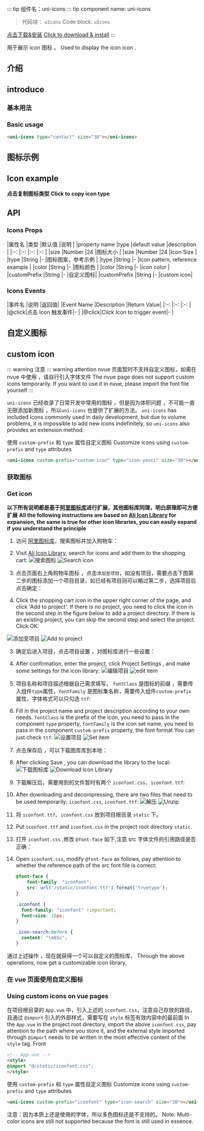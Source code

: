 <md-translatedByGoogle />

::: tip 组件名：uni-icons
::: tip component name: uni-icons
> 代码块： `uIcons`
> Code block: `uIcons`

[点击下载&安装](https://ext.dcloud.net.cn/plugin?name=uni-icons)
[Click to download & install](https://ext.dcloud.net.cn/plugin?name=uni-icons)
:::

用于展示 icon 图标 。
Used to display the icon icon .


## 介绍
## introduce
### 基本用法
### Basic usage

```html
<uni-icons type="contact" size="30"></uni-icons>
```
## 图标示例
## Icon example

**点击复制图标类型**
**Click to copy icon type**

<icons-layouts></icons-layouts>


## API

### Icons Props

|属性名	|类型		|默认值	|说明				|
|property name |type |default value |description |
|:-:	|:-:		|:-:	|:-:				|
|size	|Number		|24		|图标大小			|
|size |Number |24 |Icon Size |
|type	|String		|-		|图标图案，参考示例	|
|type |String |- |Icon pattern, reference example |
|color	|String		|-		|图标颜色			|
|color |String |- |icon color |
|customPrefix	|String		|-		|自定义图标|
|customPrefix |String |- |custom icon|




### Icons Events
|事件名	|说明			|返回值|
|Event Name |Description |Return Value|
|:-:	|:-:			|:-:  |
|@click|点击 Icon 触发事件|-    |
|@click|Click Icon to trigger event|- |

## 自定义图标 
## custom icon
::: warning 注意
::: warning attention
nvue 页面暂时不支持自定义图标，如需在 nvue 中使用 ，请自行引入字体文件
The nvue page does not support custom icons temporarily. If you want to use it in nvue, please import the font file yourself
:::

`uni-icons` 已经收录了日常开发中常用的图标 ，但是因为体积问题 ，不可能一直无限添加新图标 ，所以`uni-icons` 也提供了扩展的方法。 
`uni-icons` has included icons commonly used in daily development, but due to volume problems, it is impossible to add new icons indefinitely, so `uni-icons` also provides an extension method.

使用 `custom-prefix` 和 `type` 属性自定义图标
Customize icons using `custom-prefix` and `type` attributes

```html
<uni-icons custom-prefix="custom-icon" type="icon-youxi" size="30"></uni-icons>
```

### 获取图标
### Get icon
**以下所有说明都是基于[阿里图标库](https://www.iconfont.cn/)进行扩展，其他图标库同理，明白原理即可方便扩展**
**All the following instructions are based on [Ali Icon Library](https://www.iconfont.cn/) for expansion, the same is true for other icon libraries, you can easily expand if you understand the principle**


1. 访问 [阿里图标库](https://www.iconfont.cn/)，搜索图标并加入购物车：
1. Visit [Ali Icon Library](https://www.iconfont.cn/), search for icons and add them to the shopping cart:
![搜索图标](https://vkceyugu.cdn.bspapp.com/VKCEYUGU-f184e7c3-1912-41b2-b81f-435d1b37c7b4/8610a5f2-2562-4ca6-9806-679a500a1d0a.png)
![Search icon](https://vkceyugu.cdn.bspapp.com/VKCEYUGU-f184e7c3-1912-41b2-b81f-435d1b37c7b4/8610a5f2-2562-4ca6-9806-679a500a1d0a.png)

2. 点击页面右上角购物车图标 ，点击`添加至项目`，如没有项目，需要点击下图第二步的图标添加一个项目目录，如已经有项目则可以略过第二步，选择项目后点击确定：
2. Click the shopping cart icon in the upper right corner of the page, and click 'Add to project'. If there is no project, you need to click the icon in the second step in the figure below to add a project directory. If there is an existing project, you can skip the second step and select the project. Click OK:

![添加至项目](https://vkceyugu.cdn.bspapp.com/VKCEYUGU-f184e7c3-1912-41b2-b81f-435d1b37c7b4/2f639b71-a2d3-43a1-bd6b-766134dea8e3.png)
![Add to project](https://vkceyugu.cdn.bspapp.com/VKCEYUGU-f184e7c3-1912-41b2-b81f-435d1b37c7b4/2f639b71-a2d3-43a1-bd6b-766134dea8e3.png)

3. 确定后进入项目，点击项目设置 ，对图标库进行一些设置：
3. After confirmation, enter the project, click Project Settings , and make some settings for the icon library:
![编辑项目](https://vkceyugu.cdn.bspapp.com/VKCEYUGU-f184e7c3-1912-41b2-b81f-435d1b37c7b4/996ffe2e-4fdd-42d2-bf04-c44c0c978874.png)
![edit item](https://vkceyugu.cdn.bspapp.com/VKCEYUGU-f184e7c3-1912-41b2-b81f-435d1b37c7b4/996ffe2e-4fdd-42d2-bf04-c44c0c978874.png)

4. 项目名称和项目描述根据自己需求填写， `fontClass` 是图标的前缀 ，需要传入组件`type`属性，`fontFamily` 是图标集名称，需要传入组件`custom-prefix` 属性，字体格式可以只勾选 `ttf`:
4. Fill in the project name and project description according to your own needs. `fontClass` is the prefix of the icon, you need to pass in the component `type` property, `fontFamily` is the icon set name, you need to pass in the component `custom-prefix` property, the font format You can just check `ttf`:
![设置项目](https://vkceyugu.cdn.bspapp.com/VKCEYUGU-f184e7c3-1912-41b2-b81f-435d1b37c7b4/6992d375-0ec2-4cfb-82eb-6e724a111fd7.png)
![Set item](https://vkceyugu.cdn.bspapp.com/VKCEYUGU-f184e7c3-1912-41b2-b81f-435d1b37c7b4/6992d375-0ec2-4cfb-82eb-6e724a111fd7.png)

5. 点击保存后 ，可以下载图库库到本地：
5. After clicking Save , you can download the library to the local:
![下载图标库](https://vkceyugu.cdn.bspapp.com/VKCEYUGU-f184e7c3-1912-41b2-b81f-435d1b37c7b4/acaf25c2-8806-4fa8-b502-d9ac4b8138a6.png)
![Download Icon Library](https://vkceyugu.cdn.bspapp.com/VKCEYUGU-f184e7c3-1912-41b2-b81f-435d1b37c7b4/acaf25c2-8806-4fa8-b502-d9ac4b8138a6.png)

6. 下载解压后，需要用到的文件暂时有两个 `iconfont.css`、`iconfont.ttf`:
6. After downloading and decompressing, there are two files that need to be used temporarily: `iconfont.css`, `iconfont.ttf`:
![解压](https://vkceyugu.cdn.bspapp.com/VKCEYUGU-f184e7c3-1912-41b2-b81f-435d1b37c7b4/8d1b81af-c1f2-494d-b139-2ac6d3ea4ff5.png)
![Unzip](https://vkceyugu.cdn.bspapp.com/VKCEYUGU-f184e7c3-1912-41b2-b81f-435d1b37c7b4/8d1b81af-c1f2-494d-b139-2ac6d3ea4ff5.png)

7. 将 `iconfont.ttf`、`iconfont.css` 放到项目根目录 `static` 下。
7. Put `iconfont.ttf` and `iconfont.css` in the project root directory `static`.

8. 打开 `iconfont.css` ,修改 `@font-face` 如下,注意 src 字体文件的引用路径是否正确：
8. Open `iconfont.css`, modify `@font-face` as follows, pay attention to whether the reference path of the src font file is correct:
	```css
	@font-face {
		font-family: "iconfont"; 
		src: url('/static/iconfont.ttf') format('truetype');
	}
	
	.iconfont {
	  font-family: "iconfont" !important;
	  font-size: 16px;
	}
	
	.icon-search:before {
	  content: "\e65c";
	}
	```

通过上述操作 ，现在就获得一个可以自定义的图标库，
Through the above operations, now get a customizable icon library,
### 在 vue 页面使用自定义图标
### Using custom icons on vue pages
在项目根目录的 `App.vue` 中，引入上述的 `iconfont.css`，注意自己存放的路径，且通过 `@import` 引入的外部样式，需要写在 `style` 标签有效内容中的最前面
In the `App.vue` in the project root directory, import the above `iconfont.css`, pay attention to the path where you store it, and the external style imported through `@import` needs to be written in the most effective content of the `style` tag. Front

```html
<!-- App.vue -->
<style>
@import "@/static/iconfont.css";
</style>
```


使用 `custom-prefix` 和 `type` 属性自定义图标
Customize icons using `custom-prefix` and `type` attributes

```html
<uni-icons custom-prefix="iconfont" type="icon-search" size="30"></uni-icons>
```

注意：因为本质上还是使用的字体，所以多色图标还是不支持的。
Note: Multi-color icons are still not supported because the font is still used in essence.